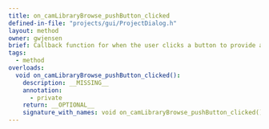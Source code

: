 ```yaml
---
title: on_camLibraryBrowse_pushButton_clicked
defined-in-file: "projects/gui/ProjectDialog.h"
layout: method
owner: gwjensen
brief: Callback function for when the user clicks a button to provide a different camera plugin. This camera plugin must follow the guidelines for the camera plugins. If not, it will most likely not load, or could cause a segfault.
tags:
  - method
overloads:
  void on_camLibraryBrowse_pushButton_clicked():
    description: __MISSING__
    annotation:
      - private
    return: __OPTIONAL__
    signature_with_names: void on_camLibraryBrowse_pushButton_clicked()
---
```

